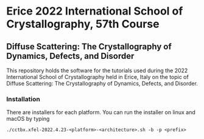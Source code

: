 # Erice 2022 International School of Crystallography, 57th Course
## Diffuse Scattering: The Crystallography of Dynamics, Defects, and Disorder

This repository holds the software for the tutorials used during the
2022 International School of Crystallography held in Erice, Italy on
the topic of Diffuse Scattering: The Crystallography of Dynamics, Defects,
and Disorder.

### Installation
There are installers for each platform. You can run the installer on
linux and macOS by typing
```
./cctbx.xfel-2022.4.23-<platform>-<architecture>.sh -b -p <prefix>
```
